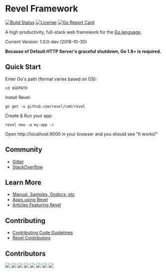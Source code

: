 # Revel Framework

[![Build Status](https://secure.travis-ci.org/revel/revel.svg?branch=master)](http://travis-ci.org/revel/revel) 
[![License](https://img.shields.io/badge/license-MIT-blue.svg)](LICENSE)
[![Go Report Card](https://goreportcard.com/badge/github.com/revel/revel)](https://goreportcard.com/report/github.com/revel/revel)

A high productivity, full-stack web framework for the [Go language](http://www.golang.org).

Current Version: 1.0.0-dev (2018-10-30)

**Because of Default HTTP Server's graceful shutdown, Go 1.8+ is required.**

## Quick Start

Enter Go's path (format varies based on OS):

	cd $GOPATH

Install Revel:

	go get -u github.com/revel/cmd/revel

Create & Run your app:

	revel new -a my-app -r

Open http://localhost:9000 in your browser and you should see "It works!"


## Community

* [Gitter](https://gitter.im/revel/community)
* [StackOverflow](http://stackoverflow.com/questions/tagged/revel)


## Learn More

* [Manual, Samples, Godocs, etc](http://revel.github.io)
* [Apps using Revel](https://github.com/revel/revel/wiki/Apps-in-the-Wild)
* [Articles Featuring Revel](https://github.com/revel/revel/wiki/Articles)

## Contributing

* [Contributing Code Guidelines](https://github.com/revel/revel/blob/master/CONTRIBUTING.md)
* [Revel Contributors](https://github.com/revel/revel/graphs/contributors)

## Contributors

[![](https://sourcerer.io/fame/notzippy/revel/revel/images/0)](https://sourcerer.io/fame/notzippy/revel/revel/links/0)
[![](https://sourcerer.io/fame/notzippy/revel/revel/images/1)](https://sourcerer.io/fame/notzippy/revel/revel/links/1)
[![](https://sourcerer.io/fame/notzippy/revel/revel/images/2)](https://sourcerer.io/fame/notzippy/revel/revel/links/2)
[![](https://sourcerer.io/fame/notzippy/revel/revel/images/3)](https://sourcerer.io/fame/notzippy/revel/revel/links/3)
[![](https://sourcerer.io/fame/notzippy/revel/revel/images/4)](https://sourcerer.io/fame/notzippy/revel/revel/links/4)
[![](https://sourcerer.io/fame/notzippy/revel/revel/images/5)](https://sourcerer.io/fame/notzippy/revel/revel/links/5)
[![](https://sourcerer.io/fame/notzippy/revel/revel/images/6)](https://sourcerer.io/fame/notzippy/revel/revel/links/6)
[![](https://sourcerer.io/fame/notzippy/revel/revel/images/7)](https://sourcerer.io/fame/notzippy/revel/revel/links/7)
